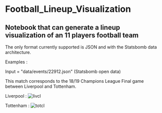 # Football_Lineup_Visualization

## Notebook that can generate a lineup visualization of an 11 players football team

The only format currently supported is JSON and with the Statsbomb data architecture.

Examples : 

Input = "data/events/22912.json" (Statsbomb open data)

This match corresponds to the 18/19 Champions League Final game between Liverpool and Tottenham.

Liverpool :
![livcl](https://user-images.githubusercontent.com/23354346/120563918-01921500-c40a-11eb-866b-1369b773bb34.png)

Tottenham : 
![totcl](https://user-images.githubusercontent.com/23354346/120563924-05259c00-c40a-11eb-8300-610804b07949.png)


